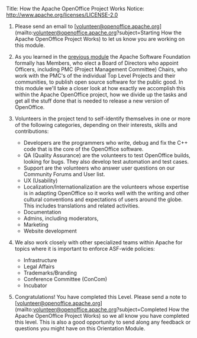 Title:     How the Apache OpenOffice Project Works
Notice: http://www.apache.org/licenses/LICENSE-2.0

1. Please send an email to [volunteer@openoffice.apache.org](mailto:volunteer@openoffice.apache.org?subject=Starting How the Apache OpenOffice Project Works) to let us know you are working on this module.

1. As you learned in the [previous module](intro-contributing.html) the Apache Software Foundation formally has Members, who elect a Board of Directors who appoint Officers, including PMC (Project Management Committee) Chairs, who work with the PMC's of the individual Top Level Projects and their communities, to publish open source software for the public good. In this module we'll take a closer look at how exactly we accomplish this within the Apache OpenOffice project, how we divide up the tasks and get all the stuff done that is needed to release a new version of OpenOffice.

1. Volunteers in the project tend to self-identify themselves in one or more of the following categories, depending on their interests, skills and contributions:

   * Developers are the programmers who write, debug and fix the C++ code that is the core of the OpenOffice software.
   * QA (Quality Assurance) are the volunteers to test OpenOffice builds, looking for bugs. They also develop test automation and test cases.
   * Support are the volunteers who answer user questions on our Community Forums and User list.
   * UX (Usability)
   * Localization/Internationalization are the volunteers whose expertise is in adapting OpenOffice so it works well with the writing and other cultural conventions and expectations of
     users around the globe. This includes translations and related activities.
   * Documentation
   * Admins, including moderators,
   * Marketing
   * Website development

1. We also work closely with other specialized teams within Apache for topics where it is important to enforce ASF-wide policies:

   * Infrastructure
   * Legal Affairs
   * Trademarks/Branding
   * Conference Committee (ConCom)
   * Incubator

1. Congratulations! You have completed this Level. Please send a note to [volunteer@openoffice.apache.org](mailto:volunteer@openoffice.apache.org?subject=Completed How the Apache OpenOffice Project Works) so we all know you have completed this level. This is also a good opportunity to send along any feedback or questions you might have on this Orientation Module.
